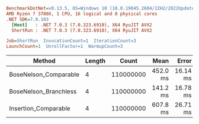 ``` ini

BenchmarkDotNet=v0.13.5, OS=Windows 10 (10.0.19045.2604/22H2/2022Update)
AMD Ryzen 7 3700X, 1 CPU, 16 logical and 8 physical cores
.NET SDK=7.0.103
  [Host]   : .NET 7.0.3 (7.0.323.6910), X64 RyuJIT AVX2
  ShortRun : .NET 7.0.3 (7.0.323.6910), X64 RyuJIT AVX2

Job=ShortRun  InvocationCount=1  IterationCount=3  
LaunchCount=1  UnrollFactor=1  WarmupCount=3  

```
|                Method | Length |     Count |     Mean |    Error |  StdDev |
|---------------------- |------- |---------- |---------:|---------:|--------:|
| BoseNelson_Comparable |      4 | 110000000 | 452.0 ms | 16.14 ms | 0.88 ms |
| BoseNelson_Branchless |      4 | 110000000 | 141.2 ms | 16.78 ms | 0.92 ms |
|  Insertion_Comparable |      4 | 110000000 | 607.8 ms | 26.71 ms | 1.46 ms |
